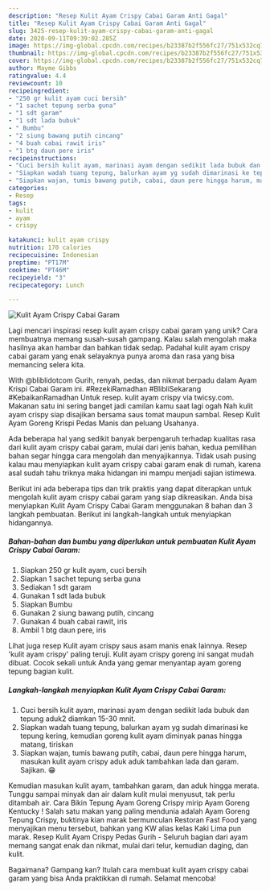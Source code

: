 ```yaml
---
description: "Resep Kulit Ayam Crispy Cabai Garam Anti Gagal"
title: "Resep Kulit Ayam Crispy Cabai Garam Anti Gagal"
slug: 3425-resep-kulit-ayam-crispy-cabai-garam-anti-gagal
date: 2020-09-11T09:39:02.285Z
image: https://img-global.cpcdn.com/recipes/b23387b2f556fc27/751x532cq70/kulit-ayam-crispy-cabai-garam-foto-resep-utama.jpg
thumbnail: https://img-global.cpcdn.com/recipes/b23387b2f556fc27/751x532cq70/kulit-ayam-crispy-cabai-garam-foto-resep-utama.jpg
cover: https://img-global.cpcdn.com/recipes/b23387b2f556fc27/751x532cq70/kulit-ayam-crispy-cabai-garam-foto-resep-utama.jpg
author: Mayme Gibbs
ratingvalue: 4.4
reviewcount: 10
recipeingredient:
- "250 gr kulit ayam cuci bersih"
- "1 sachet tepung serba guna"
- "1 sdt garam"
- "1 sdt lada bubuk"
- " Bumbu"
- "2 siung bawang putih cincang"
- "4 buah cabai rawit iris"
- "1 btg daun pere iris"
recipeinstructions:
- "Cuci bersih kulit ayam, marinasi ayam dengan sedikit lada bubuk dan tepung aduk2 diamkan 15-30 mnit."
- "Siapkan wadah tuang tepung, balurkan ayam yg sudah dimarinasi ke tepung kering, kemudian goreng kulit ayam diminyak panas hingga matang, tiriskan"
- "Siapkan wajan, tumis bawang putih, cabai, daun pere hingga harum, masukan kulit ayam crispy aduk aduk tambahkan lada dan garam. Sajikan. 😁"
categories:
- Resep
tags:
- kulit
- ayam
- crispy

katakunci: kulit ayam crispy 
nutrition: 170 calories
recipecuisine: Indonesian
preptime: "PT17M"
cooktime: "PT46M"
recipeyield: "3"
recipecategory: Lunch

---
```



![Kulit Ayam Crispy Cabai Garam](https://img-global.cpcdn.com/recipes/b23387b2f556fc27/751x532cq70/kulit-ayam-crispy-cabai-garam-foto-resep-utama.jpg)

Lagi mencari inspirasi resep kulit ayam crispy cabai garam yang unik? Cara membuatnya memang susah-susah gampang. Kalau salah mengolah maka hasilnya akan hambar dan bahkan tidak sedap. Padahal kulit ayam crispy cabai garam yang enak selayaknya punya aroma dan rasa yang bisa memancing selera kita.

With @bliblidotcom Gurih, renyah, pedas, dan nikmat berpadu dalam Ayam Krispi Cabai Garam ini. #RezekiRamadhan #BlibliSekarang #KebaikanRamadhan Untuk resep. kulit ayam crispy via twicsy.com. Makanan satu ini sering banget jadi camilan kamu saat lagi ogah Nah kulit ayam crispy siap disajikan bersama saus tomat maupun sambal. Resep Kulit Ayam Goreng Krispi Pedas Manis dan peluang Usahanya.

Ada beberapa hal yang sedikit banyak berpengaruh terhadap kualitas rasa dari kulit ayam crispy cabai garam, mulai dari jenis bahan, kedua pemilihan bahan segar hingga cara mengolah dan menyajikannya. Tidak usah pusing kalau mau menyiapkan kulit ayam crispy cabai garam enak di rumah, karena asal sudah tahu triknya maka hidangan ini mampu menjadi sajian istimewa.


Berikut ini ada beberapa tips dan trik praktis yang dapat diterapkan untuk mengolah kulit ayam crispy cabai garam yang siap dikreasikan. Anda bisa menyiapkan Kulit Ayam Crispy Cabai Garam menggunakan 8 bahan dan 3 langkah pembuatan. Berikut ini langkah-langkah untuk menyiapkan hidangannya.

<!--inarticleads1-->

##### Bahan-bahan dan bumbu yang diperlukan untuk pembuatan Kulit Ayam Crispy Cabai Garam:

1. Siapkan 250 gr kulit ayam, cuci bersih
1. Siapkan 1 sachet tepung serba guna
1. Sediakan 1 sdt garam
1. Gunakan 1 sdt lada bubuk
1. Siapkan  Bumbu
1. Gunakan 2 siung bawang putih, cincang
1. Gunakan 4 buah cabai rawit, iris
1. Ambil 1 btg daun pere, iris


Lihat juga resep Kulit ayam crispy saus asam manis enak lainnya. Resep &#39;kulit ayam crispy&#39; paling teruji. Kulit ayam crispy goreng ini sangat mudah dibuat. Cocok sekali untuk Anda yang gemar menyantap ayam goreng tepung bagian kulit. 

<!--inarticleads2-->

##### Langkah-langkah menyiapkan Kulit Ayam Crispy Cabai Garam:

1. Cuci bersih kulit ayam, marinasi ayam dengan sedikit lada bubuk dan tepung aduk2 diamkan 15-30 mnit.
1. Siapkan wadah tuang tepung, balurkan ayam yg sudah dimarinasi ke tepung kering, kemudian goreng kulit ayam diminyak panas hingga matang, tiriskan
1. Siapkan wajan, tumis bawang putih, cabai, daun pere hingga harum, masukan kulit ayam crispy aduk aduk tambahkan lada dan garam. Sajikan. 😁


Kemudian masukan kulit ayam, tambahkan garam, dan aduk hingga merata. Tunggu sampai minyak dan air dalam kulit mulai menyusut, tak perlu ditambah air. Cara Bikin Tepung Ayam Goreng Crispy mirip Ayam Goreng Kentucky ! Salah satu makan yang paling mendunia adalah Ayam Goreng Tepung Crispy, buktinya kian marak bermunculan Restoran Fast Food yang menyajikan menu tersebut, bahkan yang KW alias kelas Kaki Lima pun marak. Resep Kulit Ayam Crispy Pedas Gurih - Seluruh bagian dari ayam memang sangat enak dan nikmat, mulai dari telur, kemudian daging, dan kulit. 

Bagaimana? Gampang kan? Itulah cara membuat kulit ayam crispy cabai garam yang bisa Anda praktikkan di rumah. Selamat mencoba!
